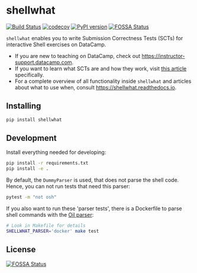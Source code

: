 shellwhat
=========

[![Build Status](https://travis-ci.org/datacamp/shellwhat.svg?branch=master)](https://travis-ci.org/datacamp/shellwhat)
[![codecov](https://codecov.io/gh/datacamp/shellwhat/branch/master/graph/badge.svg)](https://codecov.io/gh/datacamp/shellwhat)
[![PyPI version](https://badge.fury.io/py/shellwhat.svg)](https://badge.fury.io/py/shellwhat)
[![FOSSA Status](https://app.fossa.io/api/projects/git%2Bgithub.com%2Fdatacamp%2Fshellwhat.svg?type=shield)](https://app.fossa.io/projects/git%2Bgithub.com%2Fdatacamp%2Fshellwhat?ref=badge_shield)

`shellwhat` enables you to write Submission Correctness Tests (SCTs) for interactive Shell exercises on DataCamp.

- If you are new to teaching on DataCamp, check out https://instructor-support.datacamp.com.
- If you want to learn what SCTs are and how they work, visit [this article](https://instructor-support.datacamp.com/courses/course-development/submission-correctness-tests) specifically.
- For a complete overview of all functionality inside `shellwhat` and articles about what to use when, consult https://shellwhat.readthedocs.io.

Installing
----------

```bash
pip install shellwhat
```

Development
-----------

Install everything needed for developing:

```bash
pip install -r requirements.txt
pip install -e .
```

By default, the `DummyParser` is used, that does not parse the shell code.
Hence, you can not run tests that need this parser:

```bash
pytest -m "not osh"
```

If you also want to run these 'parser tests',
there is a Dockerfile to parse shell commands with
the [Oil parser](https://github.com/oilshell/oil):

```bash
# Look in Makefile for details
SHELLWHAT_PARSER='docker' make test
```


## License
[![FOSSA Status](https://app.fossa.io/api/projects/git%2Bgithub.com%2Fdatacamp%2Fshellwhat.svg?type=large)](https://app.fossa.io/projects/git%2Bgithub.com%2Fdatacamp%2Fshellwhat?ref=badge_large)
